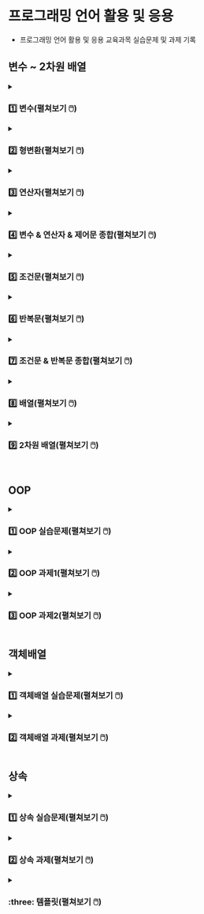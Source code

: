 # 프로그래밍 언어 활용 및 응용
- 프로그래밍 언어 활용 및 응용 교육과목 실습문제 및 과제 기록

## 변수 ~ 2차원 배열

<details>
<summary><h3>1️⃣ 변수(펼쳐보기 🖱️) </h3></summary>
<div markdown="1">
  
[→ 변수 소스코드로 이동](https://github.com/homin0203/Java_exam/blob/main/javaExam/src/com/kh/practice1/func)  
  
#### 문제1
Class Name : com.kh.practice1.func.VariablePractice1

실행 클래스 : com.kh.practice1.run.Run

이름, 성별, 나이, 키를 사용자에게 입력 받아 각각의 값을 변수에 담고 출력하세요.

#### 예시
이름을 입력하세요 : 아무개

성별을 입력하세요(남/여) : 남

나이를 입력하세요 : 20

키를 입력하세요(cm) : 180.5

키 180.5cm인 20살 남자 아무개님 반갑습니다^^

#### 내 코드 실행
![변수1번](https://user-images.githubusercontent.com/116356234/232367842-4ce5b993-6ea7-41ce-a0e0-5e9d92ccf407.png)

<hr>

#### 문제2
Class Name : com.kh.practice1.func.VariablePractice2

실행 클래스 : com.kh.practice1.run.Run

키보드로 정수 두 개를 입력 받아 두 수의 합, 차, 곱, 나누기한 몫을 출력하세요.

#### 예시
첫 번째 정수 : 23

두 번째 정수 : 7

<br>

더하기 결과 : 30

빼기 결과 : 16

곱하기 결과 : 161

나누기 몫 결과 : 3

#### 내 코드 실행
![변수2](https://user-images.githubusercontent.com/116356234/232367847-d40002ac-1173-400b-ae98-50710d524c90.png)

<hr>

#### 문제3
Class Name : com.kh.practice1.func.VariablePractice3

실행 클래스 : com.kh.practice1.run.Run

키보드로 가로, 세로 값을 값을 실수형으로 입력 받아 사각형의 면적과 둘레를 계산하여 출력하세요.

계산 공식 ) 면적 : 가로 * 세로, 둘레 : (가로 + 세로) * 2

#### 예시
가로 : 13.5

세로 : 41.7

<br>

면적 : 562.95

둘레 : 110.4

#### 내 코드 실행
![변수3](https://user-images.githubusercontent.com/116356234/232367850-70cf45a3-2a9c-4620-9e06-e954ab49cb07.png)
  
<hr>

#### 문제4
Class Name : com.kh.practice1.func.VariablePractice4

실행 클래스 : com.kh.practice1.run.Run

영어 문자열 값을 키보드로 입력 받아 문자에서 앞에서 세 개를 출력하세요.

#### 예시
문자열을 입력하세요 : apple

<br>

첫 번째 문자 : a

두 번째 문자 : p

세 번째 문자 : p

#### 내 코드 실행
![변수4](https://user-images.githubusercontent.com/116356234/232367851-bbf856ac-f4ed-4cf5-b483-afa75dde6cee.png)

</div>
</details>

<details>
<summary><h3>2️⃣ 형변환(펼쳐보기 🖱️) </h3></summary>
<div markdown="1">
  
[→ 형변환 소스코드로 이동](https://github.com/homin0203/Java_exam/blob/main/javaExam/src/com/kh/practice2/func)

#### 문제1
Class Name : com.kh.practice2.func.CastingPractice1
  
실행 클래스 : com.kh.practice2.run.Run

키보드로 문자 하나를 입력 받아 그 문자의 유니코드를 출력하세요.

#### 예시
문자 : A

A unicode : 65

#### 내 코드 실행
![형변환1](https://user-images.githubusercontent.com/116356234/232371311-26d22cdd-b54f-4f2b-9577-96adccb074bb.png)

<hr>

#### 문제2
Class Name : com.kh.practice2.func.CastingPractice2
  
실행 클래스 : com.kh.practice2.run.Run

실수형으로 국어, 영어, 수학 세 과목의 점수를 입력 받아 총점과 평균을 출력하세요.
  
이 때 총점과 평균은 정수형으로 처리하세요.

#### 예시
국어 : 90.0
  
영어 : 90.0
  
수학 : 90.0
  
<br>

총점 : 270
  
평균 : 90

#### 내 코드 실행
![형변환2](https://user-images.githubusercontent.com/116356234/232371314-53e01b6a-fe7c-4b76-b122-32940e7bcaaa.png)

<hr>

#### 문제3
Class Name : com.kh.practice2.func.CastingPractice3

실행 클래스 : com.kh.practice2.run.Run

선언 및 초기화된 5개의 변수를 가지고 알맞은 사칙연산(+, -, *, /)과 형변환을 이용하여 주석에 적힌 값과 같은 값이 나오도록 코드를 작성하세요.

#### 예시
![형변환3문제](https://user-images.githubusercontent.com/116356234/232371666-0647dacd-745c-44d8-ad70-a4ee7d1cda91.png)

#### 내 코드 실행
![형변환3](https://user-images.githubusercontent.com/116356234/232371319-e4c0cc14-9cb6-46ff-a7ca-875ce92fdb4c.png)

</div>
</details>

<details>
<summary><h3>3️⃣ 연산자(펼쳐보기 🖱️) </h3></summary>
<div markdown="1">
  
[→ 연산자 소스코드로 이동](https://github.com/homin0203/Java_exam/blob/main/javaExam/src/com/kh/practice/func/OperatorPractice.java)

#### 문제1
메소드 명 : public void practice1(){}
  
키보드로 입력 받은 하나의 정수가 양수이면 “양수다“, 양수가 아니면 “양수가 아니다“를 출력하세요.

#### 예시
정수 : -9
  
양수가 아니다

#### 내 코드 실행
![연산자1](https://user-images.githubusercontent.com/116356234/232373068-5c230146-b60c-4123-96c0-5d7caed564c9.png)

<hr>

#### 문제2
메소드 명 : public void practice2(){}
  
키보드로 입력 받은 하나의 정수가 양수이면 “양수다“, 양수가 아닌 경우 중에서 0이면 “0이다“, 0이 아니면 “음수다”를 출력하세요.

#### 예시
정수 : -9

음수다

#### 내 코드 실행
![연산자2](https://user-images.githubusercontent.com/116356234/232373066-c259f04c-bf50-4592-880c-865f0592bbe4.png)

<hr>

#### 문제3
메소드 명 : public void practice3(){}
  
키보드로 입력 받은 하나의 정수가 짝수이면 “짝수다“, 짝수가 아니면 “홀수다“를 출력하세요.

#### 예시
정수 : 5
  
홀수다

#### 내 코드 실행
![연산자3](https://user-images.githubusercontent.com/116356234/232373065-15c7585e-1883-4200-bb49-e8a542919c2b.png)
  
<hr>

#### 문제4
메소드 명 : public void practice4(){}
  
모든 사람이 사탕을 골고루 나눠가지려고 한다. 인원 수와 사탕 개수를 키보드로 입력 받고 1인당 동일하게 나눠가진 사탕 개수와 나눠주고 남은 사탕의 개수를 출력하세요.

#### 예시
인원 수 : 29
  
사탕 개수 : 100
  
1인당 사탕 개수 : 3
  
남는 사탕 개수 : 13

#### 내 코드 실행
![연산자4](https://user-images.githubusercontent.com/116356234/232373063-298ba1c1-04d1-4e2d-8a27-e0e50bc0f23b.png)
  
<hr>

#### 문제5
메소드 명 : public void practice5(){}
  
키보드로 입력 받은 값들을 변수에 기록하고 저장된 변수 값을 화면에 출력하여 확인하세요.
  
이 때 성별이 ‘M’이면 남학생, ‘M’이 아니면 여학생으로 출력 처리 하세요.

#### 예시
이름 : 박신우
  
학년(숫자만) : 3
  
반(숫자만) : 4
  
번호(숫자만) : 15
  
성별(M/F) : F
  
성적(소수점 아래 둘째자리까지) : 85.75
  
3학년 4반 15번 박신우 여학생의 성적은 85.75이다.

#### 내 코드 실행
![연산자5](https://user-images.githubusercontent.com/116356234/232373062-32a926f7-7920-4797-b323-ff28c23fe7a3.png)
  
<hr>

#### 문제6
메소드 명 : public void practice6(){}
  
나이를 키보드로 입력 받아 어린이(13세 이하)인지, 청소년(13세 초과 ~ 19세 이하)인지, 성인(19세 초과)인지 출력하세요.

#### 예시
나이 : 19
  
청소년

#### 내 코드 실행
![연산자6](https://user-images.githubusercontent.com/116356234/232373061-b19611e7-06d2-4304-bda4-f9b8080ca78c.png)
  
<hr>

#### 문제7
국어, 영어, 수학에 대한 점수를 키보드를 이용해 정수로 입력 받고, 세 과목에 대한 합계(국어+영어+수학)와 평균(합계/3.0)을 구하세요.
세 과목의 점수와 평균을 가지고 합격 여부를 처리하는데 세 과목 점수가 각각 40점 이상이면서 평균이 60점 이상일 때 합격, 아니라면 불합격을 출력하세요.

#### 예시
국어 : 60
  
영어 : 80
  
수학 : 40
  
  <br>
  
합계 : 180
  
평균 : 60.0
  
합격

#### 내 코드 실행
![연산자7](https://user-images.githubusercontent.com/116356234/232373059-7c7dfb46-099b-49aa-a774-afe903759a4a.png)
  
<hr>

#### 문제8
메소드 명 : public void practice8(){}
  
주민번호를 이용하여 남자인지 여자인지 구분하여 출력하세요.

#### 예시
주민번호를 입력하세요(- 포함) : 132456-2123456
  
여자
  
#### 내 코드 실행
![연산자8](https://user-images.githubusercontent.com/116356234/232373058-a890efcb-f2da-45ee-815f-3db67912b287.png)
  
<hr>

#### 문제9
메소드 명 : public void practice9(){}
  
키보드로 정수 두 개를 입력 받아 각각 변수(num1, num2)에 저장하세요.
  
그리고 또 다른 정수를 입력 받아 그 수가 num1 이하거나 num2 초과이면 true를 출력하고 아니면 false를 출력하세요.
  
(단, num1은 num2보다 작아야 함)

#### 예시
정수1 : 4
  
정수2 : 11
  
입력 : 13
  
  <br>

true

#### 내 코드 실행
![연산자9](https://user-images.githubusercontent.com/116356234/232373056-efe6429a-fc16-48d7-adad-15d2c357c1ba.png)
  
<hr>

#### 문제10
메소드 명 : public void practice10(){}
  
3개의 수를 키보드로 입력 받아 입력 받은 수가 모두 같으면 true, 아니면 false를 출력하세요.

#### 예시
입력1 : 5
  
입력2 : -8
  
입력3 : 5
  
  <br>

false

#### 내 코드 실행
![연산자10](https://user-images.githubusercontent.com/116356234/232373053-9b978914-3410-4cb4-bced-aaca30f28880.png)
  
<hr>

#### 문제11
메소드 명 : public void practice11(){}
  
A, B, C 사원의 연봉을 입력 받고 각 사원의 연봉과 인센티브를 포함한 연봉을 계산하여 출력하고
  
인센티브 포함 급여가 3000만원 이상이면 “3000 이상”, 미만이면 “3000 미만”을 출력하세요.
  
(A 사원의 인센티브는 0.4, B 사원의 인센티브는 없으며, C 사원의 인센티브는 0.15)

#### 예시
A사원의 연봉 : 2500
  
B사원의 연봉 : 2900
  
C사원의 연봉 : 2600
  
  <br>
  
A사원 연봉/연봉+a : 2500/3500.0
  
3000 이상
  
B사원 연봉/연봉+a : 2900/2900.0
  
3000 미만
  
C사원 연봉/연봉+a : 2600/2989.9999999999995
  
3000 미만

#### 내 코드 실행
![연산자11](https://user-images.githubusercontent.com/116356234/232373050-406def40-205e-425f-acd9-8a3d0184ae5f.png)
  
</div>
</details>

<details>
<summary><h3>4️⃣ 변수 & 연산자 & 제어문 종합(펼쳐보기 🖱️) </h3></summary>
<div markdown="1">
  
[→ 변수&연산자&제어문 종합 패키지로 이동](https://github.com/homin0203/Java_exam/tree/main/Homework1_Logic/src/com/kh/hw)

### 문제 안내
- 프로젝트 명 : Homework1_Logic
- 기능 실행 클래스 : com.kh.hw.run.Run
- 기능 제공 클래스 : package가 다름 (import 사용)
  - 메뉴 제공 클래스 : com.kh.hw.view.Menu
  - 기능 제공 클래스 : com.kh.hw.controller.Function
- Run에서 Menu 사용, Menu에서 Function 사용
- Run클래스에 main()를 구현하여 main()메소드에는 Menu클래스의 displayMenu()메소드 실행
  
#### 문제1
클래스 명 : com.kh.hw.view.Menu
  
메소드 명 : public void displayMenu(){}
  
1. displayMenu() 메소드에 메뉴 화면이 반복 출력되게 함
  
2. 메뉴 번호를 입력 받아 해당 번호의 기능이 실행되게 함
  
3. 메뉴 1~8번까지의 실행용 메소드는 Function클래스의 메소드 호출
  
4. 9번 입력 시 “종료합니다.” 출력 후 종료
  
5. 잘 못 입력 했을 시 “잘못 입력하셨습니다. 다시 입력해주세요.” 출력

#### 예시
![변수연산자제어문1예시](https://user-images.githubusercontent.com/116356234/232472293-371f57b6-e3f2-4240-9f59-d29b82d8aa0a.png)

#### 내 코드 실행
##### 코드
![변수연산자제어문9](https://user-images.githubusercontent.com/116356234/232474427-20579c12-d91f-4ea9-b61b-32f0d51471f2.png)
  
##### 결과1
![변수연산자제어문9-1](https://user-images.githubusercontent.com/116356234/232474421-4a7ba062-7f78-4c80-9eea-3564866c8db5.png)
  
##### 결과2
![변수연산자제어문9-2](https://user-images.githubusercontent.com/116356234/232474420-1d6925f0-b62d-4c3a-8c57-91d6ee63b3ff.png)
  
##### 결과2
![변수연산자제어문9-3](https://user-images.githubusercontent.com/116356234/232474415-5fd575f2-2b0c-42ce-a3fa-222a530e9834.png)

<hr>

#### 문제2
클래스 명 : com.kh.hw.controller.Function
  
메뉴에서 실행시킬 메소드들을 모두 작성

이후 나오는 모든 메소드들은 com.kh.hw.controller.Function 클래스 안에 있는 메소드들임

<hr>

#### 문제3
메소드 명 : public void calculator(){}
  
정수 두 개와 연산자 하나를 키보드로 입력 받아 두 정수는 int변수에, 연산문자는 char에 저장
  
연산문자가 +이면 두 정수의 합 계산, -이면 두 정수의 차 계산, x 또는 X이면 두 정수의 곱,
  
/이면 두 정수의 나누기 몫이나 나누는 수(두 번째 수)가 0이면 “0으로 나눌 수 없습니다.” 출력하고
  
결과 값은 0으로 처리

#### 예시
첫 번째 정수 : 5
  
두 번째 정수 : 0
  
연산자(+, -, x, /) : /
  
0으로 나눌 수 없습니다.
  
5 / 0 = 0

#### 내 코드 실행
##### 코드
![변수연산자제어문1](https://user-images.githubusercontent.com/116356234/232474458-6a1a386d-a8ed-442a-8ab1-76e2e866afd7.png)
  
##### 결과
![변수연산자제어문1-1](https://user-images.githubusercontent.com/116356234/232474460-fa5db191-8129-4404-ab4e-928b8183b5fe.png)
  
<hr>

#### 문제4
메소드 명 : public void totalCalculator(){}
  
키보드로 정수 두 개를 입력 받아 두 정수 중 작은 값을 시작 값으로 큰 값을 종료 값으로 사용
  
작은 값에서 큰 값까지 정수 합계를 구함

#### 예시
첫 번째 정수 : 3
  
두 번째 정수 : 1
  
1부터 3까지 정수들의 합 : 6

#### 내 코드 실행
![변수연산자제어문2](https://user-images.githubusercontent.com/116356234/232474454-31e00b5a-9d08-4089-a4f6-0dba4ada9a78.png)
  
<hr>

#### 문제5
메소드 명 : public void printProfile(){}
  
신상 정보들을 자료형에 맞춰 변수에 기록하고 변수에 기록된 값 출력

#### 예시
이름 : 박신우
  
나이 : 33
  
성별 : 여자
  
성격 : 소심
  
이름 : 박신우
  
나이 : 33
  
성별 : 여자
  
성격 : 소심

#### 내 코드 실행
![변수연산자제어문33](https://user-images.githubusercontent.com/116356234/232474452-15ba832b-f752-4152-b130-9141e0941e04.png)
  
<hr>

#### 문제6
메소드 명 : public void printScore(){}
  
키보드로 입력 받은 값들을 변수에 기록하여 변수 값을 화면에 출력
  
점수가 90점 이상이면 A학점, 80이상 90미만이면 B, 70이상 80미만이면 C,
  
60이상 70미만 D, 60미만 F학점을 매김
  
#### 예시
이름 : 박신우
  
학년 : 3
  
반 : 3
  
번 : 15
  
성별(M/F) : F
  
성적 : 89.75
  
3학년 3반 15번 여학생 박신우의 점수는 89.75이고 B학점입니다.

#### 내 코드 실행
![변수연산자제어문4](https://user-images.githubusercontent.com/116356234/232474449-c0d9c097-47e5-409d-aed9-25893e4216e5.png)
  
<hr>

#### 문제7
메소드 명 : public void printStarNumber(){}
  
정수를 하나 입력 받아 그 수가 양수일 때만 입력된 수를 줄 수로 적용하여 아래와 같이 출력
  
#### 예시1
정수 : 5 
  
1 
  
\*2
  
\**3
  
\***4
  
\****5
  
#### 예시2
정수 : -5
  
양수가 아닙니다.
  
#### 내 코드 실행
##### 코드
![변수연산자제어문5](https://user-images.githubusercontent.com/116356234/232474444-49084846-be8b-4bb3-b07b-5cc1efebf8dc.png)
  
##### 결과1
![변수연산자제어문5-1](https://user-images.githubusercontent.com/116356234/232474441-a7f8a37d-654d-4e9e-a159-abe59e0a8404.png)
  
##### 결과2
![변수연산자제어문5-2](https://user-images.githubusercontent.com/116356234/232474440-35ebd13e-98c0-41a7-90b3-33995c86f00c.png)
  
<hr>

#### 문제8
메소드 명 : public void sumRandom(){}
  
1부터 100 사이의 정수 중 임의의 정수를 하나 발생시켜 1부터 랜덤 수까지의 합계 출력
  
#### 예시
1부터 70까지의 합 : 2485
  
#### 내 코드 실행
![변수연산자제어문6](https://user-images.githubusercontent.com/116356234/232474438-75d2f81c-3a9d-49e1-944e-46a34b93707c.png)
  
<hr>

#### 문제9
메소드 명 : public void exceptGugu(){}
  
정수를 하나 입력 받아 그 수가 양수일 때만 그 수의 구구단 출력
  
단 곱하기 수가 입력 받은 단의 배수일 경우 출력 제외

#### 예시
정수 : 3
  
3 * 1 = 3
  
3 * 2 = 6
  
3 * 4 = 12
  
3 * 5 = 15
  
3 * 7 = 21
  
3 * 8 = 24

#### 내 코드 실행
![변수연산자제어문7](https://user-images.githubusercontent.com/116356234/232474435-5b905781-5efc-4b5e-a43b-889df3b287d9.png)

<hr>

#### 문제10
메소드 명 : public void diceGame(){}
  
두 개의 주사위가 만들어낼 수 있는 모든 경우의 수를 랜덤으로 정하고
  
랜덤으로 정해진 두 주사위 눈의 합이 입력된 수와 같은 경우 “맞췄습니다“ 출력,
  
입력 값과 다르면 “틀렸습니다“ 출력하여 맞출 때까지 반복
  
값을 맞추면 “계속 하시겠습니까? (y/n) : “가 출력되고
  
‘y’ 또는 ‘Y’ 입력 시 새로운 랜덤 수가 정해지고 처음부터 다시 시작, ‘n’ 또는 ‘N’ 입력 시 종료

#### 예시
주사위 두 개의 합을 맞춰보세요(1~12입력) : 5
  
정답입니다.
  
주사위의 합 : 5
  
계속 하시겠습니까?(y/n) : y
  
주사위 두 개의 합을 맞춰보세요(1~12입력) : 12
  
틀렸습니다.
  
주사위 두 개의 합을 맞춰보세요(1~12입력) : 8
  
틀렸습니다.
  
주사위 두 개의 합을 맞춰보세요(1~12입력) : 9
  
정답입니다.
  
주사위의 합 : 9
  
계속 하시겠습니까?(y/n) : n
  
종료합니다.

#### 내 코드 실행
##### 코드
![변수연산자제어문8](https://user-images.githubusercontent.com/116356234/232474432-794c4403-86b9-478e-b73b-4044e9a17eb6.png)

##### 결과
![변수연산자제어문8-1](https://user-images.githubusercontent.com/116356234/232474431-e0c39a2e-4651-4d14-91d1-a893f5c795f4.png)

![변수연산자제어문8-2](https://user-images.githubusercontent.com/116356234/232474429-aa3fb8ba-c674-48cd-a724-416a48e6e9e7.png)

</div>
</details>

<details>
<summary><h3>5️⃣ 조건문(펼쳐보기 🖱️) </h3></summary>
<div markdown="1">
  
[→ 조건문 1~10번 소스코드로 이동](https://github.com/homin0203/Java_exam/blob/main/javaExam/src/com/kh/practice/chap01/ControlPractice.java)
  
[→ 조건문 11번 소스코드로 이동](https://github.com/homin0203/Java_exam/blob/main/javaExam/src/com/kh/practice/chap01/hard/ControlPractice.java)
  
#### 문제1
메소드 명 : public void practice1(){}
  
아래 예시와 같이 메뉴를 출력하고 메뉴 번호를 누르면 “OO메뉴입니다“를, 종료 번호를 누르면 “프로그램이 종료됩니다.”를 출력하세요.

#### 예시
1. 입력
  
2. 수정
  
3. 조회
  
4. 삭제
  
7. 종료
  
메뉴 번호를 입력하세요 : 3
  
조회 메뉴입니다.

#### 내 코드 실행
![조건문1](https://user-images.githubusercontent.com/116356234/232375221-5c841e5f-e40a-42f9-bf31-1ce4ba28ba4c.png)

<hr>

#### 문제2
메소드 명 : public void practice2(){}
  
키보드로 정수를 입력 받은 정수가 양수이면서 짝수일 때만 “짝수다”를 출력하고
  
짝수가 아니면 “홀수다“를 출력하세요.
  
양수가 아니면 “양수만 입력해주세요.”를 출력하세요.

#### 예시
숫자를 한 개 입력하세요 : -8
양수만 입력해주세요.

#### 내 코드 실행
![조건문2](https://user-images.githubusercontent.com/116356234/232375220-b9de6ef3-74da-4a1d-8a0b-ae2e9d3e5715.png)

<hr>

#### 문제3
메소드 명 : public void practice3(){}
  
국어, 영어, 수학 세 과목의 점수를 키보드로 입력 받고 합계와 평균을 계산하고 합계와 평균을 이용하여 합격 / 불합격 처리하는 기능을 구현하세요.
  
(합격 조건 : 세 과목의 점수가 각각 40점 이상이면서 평균이 60점 이상일 경우)
  
합격 했을 경우 과목 별 점수와 합계, 평균, “축하합니다, 합격입니다!”를 출력하고 불합격인 경우에는 “불합격입니다.”를 출력하세요.

#### 예시1
국어점수 : 88
  
수학점수 : 50 
  
영어점수 : 40 
  
불합격입니다. 
  
#### 예시2
국어점수 : 88
  
수학점수 : 50
  
영어점수 : 45
  
국어 : 88
  
수학 : 50
  
영어 : 45
  
합계 : 183
  
평균 : 61.0
  
축하합니다, 합격입니다!

#### 내 코드 실행
![조건문3](https://user-images.githubusercontent.com/116356234/232375217-90cae58e-ec6d-4315-86a0-a8ad4a044d74.png)
  
<hr>

#### 문제4
메소드 명 : public void practice4(){}
  
수업 자료(7page)에서 if문으로 되어있는 봄, 여름, 가을, 겨울 예제를 switch문으로 바꿔서 출력하세요.

#### 예시1
1~12 사이의 정수 입력 : 8
  
8월은 여름입니다.
  
#### 예시1
1~12 사이의 정수 입력 : 99
  
99월은 잘못 입력된 달입니다.

#### 내 코드 실행
![조건문4](https://user-images.githubusercontent.com/116356234/232375215-5c5bc802-4184-4465-b740-457976b8d6ac.png)
  
<hr>

#### 문제5
메소드 명 : public void practice5(){}
  
아이디, 비밀번호를 정해두고 로그인 기능을 작성하세요.
  
로그인 성공 시 “로그인 성공”, 
  
아이디가 틀렸을 시 “아이디가 틀렸습니다.“,
  
비밀번호가 틀렸을 시 “비밀번호가 틀렸습니다.”를 출력하세요.

#### 예시1
아이디 : myId 
  
비밀번호 : myPassword12 
  
로그인 성공 
  
#### 예시2
아이디 : myId 
  
비밀번호 : myPassword
  
비밀번호가 틀렸습니다.
  
#### 예시3
아이디 : my
  
비밀번호 : myPassword12
  
아이디가 틀렸습니다.

#### 내 코드 실행
![조건문5](https://user-images.githubusercontent.com/116356234/232375212-a77ca4ec-e923-47b0-82c3-50a416743ab0.png)
  
<hr>

#### 문제6
메소드 명 : public void practice6(){}
  
사용자에게 관리자, 회원, 비회원 중 하나를 입력 받아 각 등급이 행할 수 있는 권한을 출력하세요.
  
단, 관리자는 회원관리, 게시글 관리, 게시글 작성, 게시글 조회, 댓글 작성이 가능하고
  
회원은 게시글 작성, 게시글 조회, 댓글 작성이 가능하고
  
비회원은 게시글 조회만 가능합니다.

#### 예시
권한을 확인하고자 하는 회원 등급 : 관리자
  
회원관리, 게시글 관리 게시글 작성, 댓글 작성 게시글 조회

#### 내 코드 실행
![조건문6](https://user-images.githubusercontent.com/116356234/232375211-e5898ac7-7ea7-4614-9485-c44fbc093f54.png)
  
<hr>

#### 문제7
메소드 명 : public void practice7(){}
  
키, 몸무게를 double로 입력 받고 BMI지수를 계산하여 계산 결과에 따라 저체중/정상체중/과체중/비만을 출력하세요.
  
BMI = 몸무게 / (키(m) * 키(m))
  
BMI가 18.5미만일 경우 저체중 / 18.5이상 23미만일 경우 정상체중
  
BMI가 23이상 25미만일 경우 과체중 / 25이상 30미만일 경우 비만
  
BMI가 30이상일 경우 고도 비만
  
#### 예시
키(m)를 입력해 주세요 : 1.65
  
몸무게(kg)를 입력해 주세요 : 58.4
  
BMI 지수 : 21.45087235996327
  
정상체중

#### 내 코드 실행
![조건문7](https://user-images.githubusercontent.com/116356234/232375208-322be6c8-1367-4d7a-bf4e-761940108aa1.png)
  
<hr>

#### 문제8
메소드 명 : public void practice8(){}
  
키보드로 두 개의 정수와 연산 기호를 입력 받아 연산 기호에 맞춰 연산 결과를 출력하세요.
  
(단, 두 개의 정수 모두 양수일 때만 작동하며 없는 연산 기호를 입력 했을 시 “잘못 입력하셨습니다. 프로그램을 종료합니다.” 출력)

#### 예시
피연산자1 입력 : 15
  
피연산자2 입력 : 4
  
연산자를 입력(+,-,*,/,%) : /
  
15 / 4 = 3.750000
  
#### 내 코드 실행
![조건문8](https://user-images.githubusercontent.com/116356234/232375206-c12fa5f6-5597-4182-8a4f-86e4c680cdbc.png)
  
<hr>

#### 문제9
메소드 명 : public void practice9(){}
  
중간고사, 기말고사, 과제점수, 출석회수를 입력하고 Pass 또는 Fail을 출력하세요.
  
평가 비율은 중간고사 20%, 기말고사 30%, 과제 30%, 출석 20%로 이루어져 있고
  
이 때, 출석 비율은 출석 회수의 총 강의 회수 20회 중에서 출석한 날만 따진 값으로 계산하세요.
  
70점 이상일 경우 Pass, 70점 미만이거나 전체 강의에 30% 이상 결석 시 Fail을 출력하세요.

#### 예시1
중간 고사 점수 : 80
  
기말 고사 점수 : 30
  
과제 점수 : 60
  
출석 회수 : 18
  
================= 결과 =================
  
중간 고사 점수(20) : 16.0
  
기말 고사 점수(30) : 9.0
  
과제 점수 (30) : 18.0
  
출석 점수 (20) : 18.0
  
총점 : 61.0
  
Fail [점수 미달]
  
#### 예시2
중간 고사 점수 : 80
  
기말 고사 점수 : 90
  
과제 점수 : 50
  
출석 회수 : 15
  
================= 결과 =================
  
중간 고사 점수(20) : 16.0
  
기말 고사 점수(30) : 27.0
  
과제 점수 (30) : 15.0
  
출석 점수 (20) : 15.0
  
총점 : 73.0
  
PASS
  
#### 예시3
중간 고사 점수 : 100
  
기말 고사 점수 : 80
  
과제 점수 : 40
  
출석 회수 : 10
  
================= 결과 =================
  
Fail [출석 회수 부족 (10/20)]

#### 내 코드 실행
##### 코드
![조건문9](https://user-images.githubusercontent.com/116356234/232375205-55a4a951-f814-4345-bf74-6499e2ced10f.png)
  
##### 결과1
  
<img src="https://user-images.githubusercontent.com/116356234/232375202-2877eaa0-59ed-4755-a7c2-3aa935a624e8.png" width="150">
  
##### 결과2
  
<img src="https://user-images.githubusercontent.com/116356234/232375199-3e0bdc3d-f45b-4005-a6b1-e4bbc512c7a3.png" width="150">
  
##### 결과3
  
<img src="https://user-images.githubusercontent.com/116356234/232375195-bc093bdc-5f67-440d-9248-a4045d1ef945.png" width="150">
  
<hr>

#### 문제10
메소드 명 : public void practice10(){}

앞에 구현한 실습문제를 선택하여 실행할 수 있는 메뉴화면을 구현하세요.

#### 예시
실행할 기능을 선택하세요.
  
1. 메뉴 출력
  
2. 짝수/홀수
  
3. 합격/불합격
  
4. 계절
  
5. 로그인
  
6. 권한 확인
  
7. BMI
  
8. 계산기
  
9. P/F
  
선택 : 4 (실습문제4 실행)

#### 내 코드 실행
#### 코드 
![조건문10](https://user-images.githubusercontent.com/116356234/232375193-2e85886d-cf7c-4d98-b999-fd2d15cd6aea.png)
  
##### 결과1
  
<img src="https://user-images.githubusercontent.com/116356234/232375192-36c3cf88-56ad-4e1d-a53e-88d0eee80d1a.png" width="150">
  
##### 결과2
  
<img src="https://user-images.githubusercontent.com/116356234/232375191-22d3e89f-df01-4f8a-a5e1-8755b3f6b78c.png" width="150">
  
##### 결과3
  
<img src="https://user-images.githubusercontent.com/116356234/232375189-118e59a9-9c34-4466-8fa1-b5ad8a561641.png" width="150">
  
<hr>

#### 문제11
메소드 명 : public void practice11(){}

정수를 이용해서 4자리 비밀번호를 만들려고 하는데
  
이 때 4자리 정수를 입력 받아 각 자리 수에 중복되는 값이 없을 경우 ‘생성 성공’, 

중복 값이 있으면 ‘중복 값 있음‘, 자리수가 안 맞으면 ‘자리 수 안 맞음‘ 출력
  
단, 제일 앞자리 수의 값은 1~9 사이 정수

#### 예시
비밀번호 입력(1000~9999) : 56555 
  
자리수 안맞음 
  
  <br>
  
비밀번호 입력(1000~9999) : 1234
  
성공
  
  <br>
  
비밀번호 입력(1000~9999) : 5685
  
실패

#### 내 코드 실행
![조건문11](https://user-images.githubusercontent.com/116356234/232388075-8e502767-d588-4a7f-9969-68904634ab30.png)
  
##### 결과2
![조건문11-2](https://user-images.githubusercontent.com/116356234/232388082-5b09305b-244b-45ab-9d37-901eb37e2d96.png)
  
##### 결과3
![조건문11-3](https://user-images.githubusercontent.com/116356234/232388085-b498cc91-6250-4f70-94fb-67a01b4daaac.png)
  
</div>
</details>

<details>
<summary><h3>6️⃣ 반복문(펼쳐보기 🖱️) </h3></summary>
<div markdown="1">
  
[→ 반복문 소스코드로 이동](https://github.com/homin0203/Java_exam/blob/main/javaExam/src/com/kh/practice/chap02/LoopPractice.java)

#### 문제1
사용자로부터 한 개의 값을 입력 받아 1부터 그 숫자까지의 숫자들을 모두 출력하세요.
  
단, 입력한 수는 1보다 크거나 같아야 합니다.
  
만일 1 미만의 숫자가 입력됐다면 “1 이상의 숫자를 입력해주세요“를 출력하세요.

#### 예시1
1이상의 숫자를 입력하세요 : 4
  
1 2 3 4
  
#### 예시2
1이상의 숫자를 입력하세요 : 0
  
1 이상의 숫자를 입력해주세요.

#### 내 코드 실행
![반복문1](https://user-images.githubusercontent.com/116356234/232383216-dfa7d2a8-17c2-4dc6-955a-bdcaf8ae4ed6.png)

<hr>

#### 문제2
위 문제와 모든 것이 동일하나, 1 미만의 숫자가 입력됐다면
  
“1 이상의 숫자를 입력해주세요”가 출력되면서 다시 사용자가 값을 입력하도록 하세요.

#### 예시
1이상의 숫자를 입력하세요 : 0
  
1 이상의 숫자를 입력해주세요.
  
1이상의 숫자를 입력하세요 : 8
  
1 2 3 4 5 6 7 8

#### 내 코드 실행
![반복문2](https://user-images.githubusercontent.com/116356234/232383215-8c02da5f-814e-4691-b850-5393ad19d941.png)

<hr>

#### 문제3
사용자로부터 한 개의 값을 입력 받아 1부터 그 숫자까지의 모든 숫자를 거꾸로 출력하세요.
  
단, 입력한 수는 1보다 크거나 같아야 합니다.

#### 예시
1이상의 숫자를 입력하세요 : 4
  
4 3 2 1

#### 내 코드 실행
![반복문3](https://user-images.githubusercontent.com/116356234/232383214-7a8d6265-4fde-4e23-8a72-1bdbcee2c5f3.png)
  
<hr>

#### 문제4
위 문제와 모든 것이 동일하나, 1 미만의 숫자가 입력됐다면
  
“1 이상의 숫자를 입력해주세요”가 출력되면서 다시 사용자가 값을 입력하도록 하세요.

#### 예시
1이상의 숫자를 입력하세요 : 0
  
1 이상의 숫자를 입력해주세요.
  
1이상의 숫자를 입력하세요 : 8
  
8 7 6 5 4 3 2 1

#### 내 코드 실행
![반복문4](https://user-images.githubusercontent.com/116356234/232383213-0089c1b4-0e01-45c7-8fdc-bf9cd9727888.png)
  
<hr>

#### 문제5
1부터 사용자에게 입력 받은 수까지의 정수들의 합을 출력하세요.

#### 예시
정수를 하나 입력하세요 : 8
  
1 + 2 + 3 + 4 + 5 + 6 + 7 + 8 = 36

#### 내 코드 실행
![반복문5](https://user-images.githubusercontent.com/116356234/232383211-3cfdcd0c-9c62-4219-96ea-2606307146f8.png)
  
<hr>

#### 문제6
사용자로부터 두 개의 값을 입력 받아 그 사이의 숫자를 모두 출력하세요.
  
만일 1 미만의 숫자가 입력됐다면 “1 이상의 숫자를 입력해주세요“를 출력하세요.

#### 예시1
첫 번째 숫자 : 8 
  
두 번째 숫자 : 4 
  
4 5 6 7 8 
  
#### 예시2
첫 번째 숫자 : 4 
  
두 번째 숫자 : 8 
  
4 5 6 7 8 
  
#### 예시3
첫 번째 숫자 : 9
  
두 번째 숫자 : 0
  
1 이상의 숫자를 입력해주세요.

#### 내 코드 실행
![반복문6](https://user-images.githubusercontent.com/116356234/232383210-5818f755-7854-4e6e-9950-f1ed2d630181.png)
  
<hr>

#### 문제7
위 문제와 모든 것이 동일하나, 1 미만의 숫자가 입력됐다면
  
“1 이상의 숫자를 입력해주세요”가 출력되면서 다시 사용자가 값을 입력하도록 하세요.
  
#### 예시
첫 번째 숫자 : 9
  
두 번째 숫자 : 0
  
1 이상의 숫자를 입력해주세요.
  
첫 번째 숫자 : 6
  
두 번째 숫자 : 2
  
2 3 4 5 6

#### 내 코드 실행
![반복문7](https://user-images.githubusercontent.com/116356234/232383208-1ed04ad5-7353-49c5-84f3-2dc8cd72108e.png)
  
<hr>

#### 문제8
사용자로부터 입력 받은 숫자의 단을 출력하세요.
  
#### 예시
숫자 : 4
  
===== 4단 =====
  
4 * 1 = 4
  
4 * 2 = 8
  
4 * 3 = 12
  
4 * 4 = 16
  
4 * 5 = 20
  
4 * 6 = 24
  
4 * 7 = 28
  
4 * 8 = 32
  
4 * 9 = 36
  
#### 내 코드 실행
![반복문8](https://user-images.githubusercontent.com/116356234/232383204-fc1ce964-871f-4b3f-8839-21dfb2de455b.png)
  
<hr>

#### 문제9
사용자로부터 입력 받은 숫자의 단부터 9단까지 출력하세요.
  
단, 9를 초과하는 숫자가 들어오면 “9 이하의 숫자만 입력해주세요”를 출력하세요.

#### 예시1
숫자 : 4
  
===== 4단 =====
  
===== 5단 =====
  
===== 6단 =====
  
===== 7단 =====
  
===== 8단 =====
  
===== 9단 =====
  
(해당 단의 내용들은 길이 상 생략)

#### 예시2
숫자 : 10
  
9 이하의 숫자만 입력해주세요.
  
#### 내 코드 실행
![반복문9](https://user-images.githubusercontent.com/116356234/232383202-15d15e3d-84ee-4a6c-b3cb-fcf8a7f729bc.png)
  
##### 결과2
![반복문9-1](https://user-images.githubusercontent.com/116356234/232383198-df2bb1a5-b3c9-462b-bfee-8b04f92a3f75.png)

<hr>

#### 문제10
위 문제와 모든 것이 동일하나, 9를 초과하는 숫자가 입력됐다면
  
“9 이하의 숫자를 입력해주세요”가 출력되면서 다시 사용자가 값을 입력하도록 하세요.

#### 예시
숫자 : 10
  
9 이하의 숫자만 입력해주세요.
  
숫자 : 8
  
===== 8단 =====
  
===== 9단 =====

#### 내 코드 실행
![반복문10](https://user-images.githubusercontent.com/116356234/232383194-9a769e9d-463e-47af-8886-3d59138b0b8b.png)
  
<hr>

#### 문제11
사용자로부터 시작 숫자와 공차를 입력 받아
  
일정한 값으로 숫자가 커지거나 작아지는 프로그램을 구현하세요.
  
단, 출력되는 숫자는 총 10개입니다.
  
* ‘공차’는 숫자들 사이에서 일정한 숫자의 차가 존재하는 것을 말한다.

#### 예시
시작 숫자 : 4
  
공차 : 3
  
4 7 10 13 16 19 22 25 28 31

#### 내 코드 실행
![반복문11](https://user-images.githubusercontent.com/116356234/232383193-23acd4fd-62d1-4dea-b3ae-5db20ebbc65f.png)
     
<hr>

#### 문제12
정수 두 개와 연산자를 입력 받고 입력된 연산자에 따라 알맞은 결과를 출력하세요.
  
단, 해당 프로그램은 연산자 입력에 “exit”라는 값이 들어올 때까지 무한 반복하며 exit가 들어오면 “프로그램을 종료합니다.”를 출력하고 종료합니다.
  
또한 연산자가 나누기이면서 두 번째 정수가 0으로 들어오면 “0으로 나눌 수 없습니다. 다시 입력해주세요.”를 출력하며,
  
없는 연산자가 들어올 시 “없는 연산자입니다. 다시 입력해주세요.”라고 출력하고 두 경우 모두 처음으로 돌아가 사용자가 다시 연산자부터 입력하도록 하세요.
  
#### 예시
연산자(+, -, *, /, %) : +
  
정수1 : 10
  
정수2 : 4
  
10 + 4 = 14

  <br>
  
연산자(+, -, *, /, %) : /
  
정수1 : 10
  
정수2 : 0
  
0으로 나눌 수 없습니다. 다시 입력해주세요.
  
  <br>
  
연산자(+, -, *, /, %) : ^ 
  
정수1 : 10 
  
정수2 : 4
  
없는 연산자입니다. 다시 입력해주세요.
  
<br>  
  
연산자(+, -, *, /, %) : exit
  
프로그램을 종료합니다.

#### 내 코드 실행
![반복문12](https://user-images.githubusercontent.com/116356234/232383191-8b842bce-86bd-4518-b2c0-88814351bde7.png)

##### 결과2
![반복문12-1](https://user-images.githubusercontent.com/116356234/232383190-245a30a3-ce8b-4887-bf72-a7ee6182f0f5.png)
     
<hr>

#### 문제13
다음과 같은 실행 예제를 구현하세요.

#### 예시
정수 입력 : 4
  
\*
  
\**
  
\***
  
\****
  
#### 내 코드 실행
![반복문13](https://user-images.githubusercontent.com/116356234/232383189-f418a03a-827e-4305-b1e6-ae1d5fdc4cb0.png)
     
<hr>

#### 문제14
다음과 같은 실행 예제를 구현하세요.

#### 예시
정수 입력 : 4
  
\****
  
\***
  
\**
  
\*
  
#### 내 코드 실행
![반복문14](https://user-images.githubusercontent.com/116356234/232383184-144670d0-407b-4e50-8f1a-f5bae654e074.png)
  
</div>
</details>

<details>
<summary><h3>7️⃣ 조건문 & 반복문 종합(펼쳐보기 🖱️) </h3></summary>
<div markdown="1">
  
[→ 조건문&반복문 종합 소스코드로 이동](https://github.com/homin0203/Java_exam/blob/main/javaExam/src/com/kh/practice/chap01/hard/CompExample.java)

#### 문제1
메소드 명 : public void practice1(){}
  
정수를 입력 받아 양수일 때만 1부터 입력 받은 수까지 홀수/짝수를 나눠서
  
홀수면 ‘박’, 짝수면 ‘수’를 출력하도록 하세요.
  
단, 입력 받은 수가 양수가 아니면 “양수가 아닙니다”를 출력하세요.

#### 예시1
정수 : 5 
  
박수박수박 
  
#### 예시2
정수 : 10 
  
박수박수박수박수박수
  
#### 예시3
정수 : 0
  
양수가 아닙니다.

#### 내 코드 실행
##### 코드
![조건문반복문1](https://user-images.githubusercontent.com/116356234/232469497-fd5546f5-42ab-4412-b7da-8ba0c2b77709.png)
  
##### 결과1
![조건문반복문1-1](https://user-images.githubusercontent.com/116356234/232469493-f1626bf7-d214-4c32-8417-6ec83a08a209.png)
  
##### 결과2
![조건문반복문1-2](https://user-images.githubusercontent.com/116356234/232469491-e3611a4f-4602-4a22-b0e7-317acdc3f6a5.png)

<hr>

#### 문제2
메소드 명 : public void practice2(){}
  
위 문제와 모든 것이 동일하나, 1 미만의 숫자가 입력됐다면 “양수가 아닙니다.”가 출력되면서 다시 사용자가 값을 입력하도록 하세요.

#### 예시
정수 : 0
  
양수가 아닙니다.

정수 : -3
  
양수가 아닙니다.
  
정수 : 6
  
박수박수박수

#### 내 코드 실행
![조건문반복문2](https://user-images.githubusercontent.com/116356234/232469488-8639522a-ddb3-4d53-92ae-a462233b41cc.png)

<hr>

#### 문제3
메소드 명 : public void practice3(){}
  
사용자로부터 문자열을 입력 받고 문자열에서 검색될 문자를 입력 받아 해당 문자열에 그 문자가 몇 개 있는지 개수를 출력하세요.

#### 예시
문자열 : banana
  
문자 : a
  
banana 안에 포함된 a 개수 : 3

#### 내 코드 실행
![조건문반복문3](https://user-images.githubusercontent.com/116356234/232469484-1ca73272-5767-4981-905b-b02fab7e1ca6.png)
  
<hr>

#### 문제4
메소드 명 : public void practice4(){}
  
위 문제와 모든 것이 동일하고, “더 하시겠습니까?”라고 추가로 물어보도록 하세요.
  
이 때, N이나 n이 나오면 프로그램을 끝내고 Y나 y면 계속 진행하도록 하되 Y, y, N, n이 아닌
  
다른 문자를 입력했을 경우 “잘못된 대답입니다. 다시 입력해주세요.”를 출력하고 더 하겠냐는 물음을 반복하세요.

#### 예시
문자열 : application 
  
문자 : a 
  
포함된 개수 : 2 
  
더 하시겠습니까? (y/n) : y 
  
문자열 : business 
  
문자 : s 
  
포함된 개수 : 3 
  
더 하시겠습니까? (y/n) : k
  
잘못된 대답입니다. 다시 입력해주세요.
  
더 하시겠습니까? (y/n) : Y
  
문자열 : ant
  
문자 : b
  
포함된 개수 : 0
  
더 하시겠습니까? (y/n) : N

#### 내 코드 실행
![조건문반복문4](https://user-images.githubusercontent.com/116356234/232469481-d9544429-b528-4088-833e-d2f58d1254e7.png)
  
<hr>

#### 문제5
메소드 명 : public void upDown(){}
  
1부터 100 사이의 정수 중 임의의 난수가 정해지고 사용자는 정해진 난수를 맞추는데 몇 번 만에 맞췄는지 출력하세요.

#### 예시
1~100 사이의 임의의 난수를 맞춰보세요 : 0
  
1~100 사이의 숫자를 입력해주세요.
  
1~100 사이의 임의의 난수를 맞춰보세요 : 101
  
1~100 사이의 숫자를 입력해주세요.
  
1~100 사이의 임의의 난수를 맞춰보세요 : 50
  
UP !
  
1~100 사이의 임의의 난수를 맞춰보세요 : 75
  
UP !
  
1~100 사이의 임의의 난수를 맞춰보세요 : 83
  
UP !

1~100 사이의 임의의 난수를 맞춰보세요 : 93
  
DOWN !
  
1~100 사이의 임의의 난수를 맞춰보세요 : 89
  
UP !
  
1~100 사이의 임의의 난수를 맞춰보세요 : 92
  
DOWN !
  
1~100 사이의 임의의 난수를 맞춰보세요 : 90
  
정답입니다 !!
  
7회만에 맞추셨습니다.

#### 내 코드 실행
![조건문반복문5](https://user-images.githubusercontent.com/116356234/232469479-1a3d27fb-fa7d-475f-870f-52199b2b83c3.png)
  
<hr>

#### 문제6
메소드 명 : public void rps(){}
  
사용자의 이름을 입력하고 컴퓨터와 가위바위보를 하세요. 컴퓨터가 가위인지 보인지 주먹인지는
  
랜덤한 수를 통해서 결정하도록 하고, 사용자에게는 직접 가위바위보를 받으세요.
  
사용자가 “exit”를 입력하기 전까지 가위바위보를 계속 진행하고 “exit”가 들어가면 반복을 멈추고
  
몇 번의 승부에서 몇 번 이기고 몇 번 비기고 몇 번 졌는지 출력하세요.

#### 예시
![조건문반복문6문제예시](https://user-images.githubusercontent.com/116356234/232469500-1cb436d2-feb0-4102-b59f-6f7c6a61bb83.png)

#### 내 코드 실행
##### 코드
![조건문반복문6](https://user-images.githubusercontent.com/116356234/232469476-1fed80bb-00b0-4216-a993-7103ab22e87f.png)
  
##### 결과
![조건문반복문6-1](https://user-images.githubusercontent.com/116356234/232469475-d21e977c-1ee2-40d7-9d45-97d8abffe460.png)

![조건문반복문6-2](https://user-images.githubusercontent.com/116356234/232469469-6e5e2678-bf1c-49e2-a180-bddfc237e6f7.png)
  
</div>
</details>

<details>
<summary><h3>8️⃣ 배열(펼쳐보기 🖱️) </h3></summary>
<div markdown="1">
  
[→ 배열 소스코드로 이동](https://github.com/homin0203/Java_exam/blob/main/javaExam/src/com/kh/practice/array/ArrayPractice.java)

- 기능 제공 클래스 : com.kh.practice.array.ArrayPractice
- 기능 실행 클래스 : com.kh.practice.run.Run
- 한 실습 기능 클래스에 여러 메소드를 넣어 실습 진행  
  
#### 문제1
메소드 명 : public void practice1(){}
  
길이가 10인 배열을 선언하고 1부터 10까지의 값을 반복문을 이용하여
  
순서대로 배열 인덱스에 넣은 후 그 값을 출력하세요.

#### 예시
1 2 3 4 5 6 7 8 9 10

#### 내 코드 실행
![배열1](https://user-images.githubusercontent.com/116356234/232477591-fc5cbc4b-76bd-460f-baa5-8473571eebe3.png)

<hr>

#### 문제2
메소드 명 : public void practice2(){}
  
길이가 10인 배열을 선언하고 1부터 10까지의 값을 반복문을 이용하여
  
역순으로 배열 인덱스에 넣은 후 그 값을 출력하세요.

#### 예시
10 9 8 7 6 5 4 3 2 1

#### 내 코드 실행
![배열2](https://user-images.githubusercontent.com/116356234/232477590-767e9990-b07d-4dc0-b4f0-a8c2885b82c1.png)

<hr>

#### 문제3
메소드 명 : public void practice3(){}
  
사용자에게 입력 받은 양의 정수만큼 배열 크기를 할당하고
  
1부터 입력 받은 값까지 배열에 초기화한 후 출력하세요.

#### 예시
양의 정수 : 5
  
1 2 3 4 5

#### 내 코드 실행
![배열3](https://user-images.githubusercontent.com/116356234/232477588-2df771de-8775-4335-b3ae-f8019e03673b.png)
  
<hr>

#### 문제4
메소드 명 : public void practice4(){}
  
길이가 5인 String배열을 선언하고 “사과”, “귤“, “포도“, “복숭아”, “참외“로 초기화 한 후
  
배열 인덱스를 활용해서 귤을 출력하세요.

#### 예시
귤

#### 내 코드 실행
![배열4](https://user-images.githubusercontent.com/116356234/232477586-05e0b9d1-745c-40ad-a2f2-68f5eee80cd1.png)
  
<hr>

#### 문제5
메소드 명 : public void practice5(){}
  
문자열을 입력 받아 문자 하나하나를 배열에 넣고 검색할 문자가 문자열에 몇 개 들어가 있는지
  
개수와 몇 번째 인덱스에 위치하는지 인덱스를 출력하세요.

#### 예시
문자열 : application
  
문자 : i
  
application에 i가 존재하는 위치(인덱스) : 4 8
  
i 개수 : 2

#### 내 코드 실행
![배열5](https://user-images.githubusercontent.com/116356234/232477584-54cf5d37-62a5-49a0-b5c5-017aa93a8c4d.png)
  
<hr>

#### 문제6
메소드 명 : public void practice6(){}
  
“월“ ~ “일”까지 초기화된 문자열 배열을 만들고 0부터 6까지 숫자를 입력 받아
  
입력한 숫자와 같은 인덱스에 있는 요일을 출력하고
  
범위에 없는 숫자를 입력 시 “잘못 입력하셨습니다“를 출력하세요.

#### 예시1
0 ~ 6 사이 숫자 입력 : 4 
  
금요일
  
#### 예시2
0 ~ 6 사이 숫자 입력 : 7
  
잘못 입력하셨습니다.

#### 내 코드 실행
![배열6](https://user-images.githubusercontent.com/116356234/232477582-921e873a-77ec-4078-987b-200ff1da7250.png)
  
<hr>

#### 문제7
메소드 명 : public void practice7(){}
  
사용자가 배열의 길이를 직접 입력하여 그 값만큼 정수형 배열을 선언 및 할당하고
  
배열의 크기만큼 사용자가 직접 값을 입력하여 각각의 인덱스에 값을 초기화 하세요.
  
그리고 배열 전체 값을 나열하고 각 인덱스에 저장된 값들의 합을 출력하세요.
  
#### 예시
정수 : 5
  
배열 0번째 인덱스에 넣을 값 : 4
  
배열 1번째 인덱스에 넣을 값 : -4
  
배열 2번째 인덱스에 넣을 값 : 3
  
배열 3번째 인덱스에 넣을 값 : -3
  
배열 4번째 인덱스에 넣을 값 : 2
  
4 -4 3 -3 2
  
총 합 : 2
  
#### 내 코드 실행
![배열7](https://user-images.githubusercontent.com/116356234/232477581-60a7a607-8362-490b-ae0b-3dbd74c54af3.png)
  
<hr>

#### 문제8
메소드 명 : public void practice8(){}
  
3이상인 홀수 자연수를 입력 받아 배열의 중간까지는 1부터 1씩 증가하여 오름차순으로 값을 넣고,
  
중간 이후부터 끝까지는 1씩 감소하여 내림차순으로 값을 넣어 출력하세요.
  
단, 입력한 정수가 홀수가 아니거나 3 미만일 경우 “다시 입력하세요”를 출력하고
  
다시 정수를 받도록 하세요.
  
#### 예시
정수 : 4
  
다시 입력하세요.
  
정수 : -6
  
다시 입력하세요.
  
정수 : 5
  
1, 2, 3, 2, 1
  
#### 내 코드 실행
![배열8](https://user-images.githubusercontent.com/116356234/232477578-1714356b-cbff-4401-a399-c43c4a7ac67f.png)
  
<hr>

#### 문제9
메소드 명 : public void practice9(){}
  
사용자가 입력한 값이 배열에 있는지 검색하여
  
있으면 “OOO 치킨 배달 가능“, 없으면 “OOO 치킨은 없는 메뉴입니다“를 출력하세요.
  
단, 치킨 메뉴가 들어가있는 배열은 본인 스스로 정하세요.

#### 예시1
치킨 이름을 입력하세요 : 양념
  
양념치킨 배달 가능

#### 예시2
치킨 이름을 입력하세요 : 불닭
  
불닭치킨은 없는 메뉴입니다.

#### 내 코드 실행
![배열9](https://user-images.githubusercontent.com/116356234/232477575-a6417eda-c489-4196-b25d-74bc84c434db.png)

<hr>

#### 문제10
메소드 명 : public void practice10(){}
  
주민등록번호 성별자리 이후부터 *로 가리고 출력하세요.
  
단, 원본 배열 값은 변경 없이 배열 복사본으로 변경하세요.

#### 예시
주민등록번호(-포함) : 123456-1234567
  
123456-1******

#### 내 코드 실행
![배열10](https://user-images.githubusercontent.com/116356234/232477572-b3ea4a01-e51d-4c2d-b387-698cae92eb3c.png)
  
<hr>

#### 문제11
메소드 명 : public void practice11(){}
  
10개의 값을 저장할 수 있는 정수형 배열을 선언 및 할당하고
  
1~10 사이의 난수를 발생시켜 배열에 초기화한 후 출력하세요.

#### 예시
9 7 6 2 5 10 7 2 9 6

#### 내 코드 실행
![배열11](https://user-images.githubusercontent.com/116356234/232477566-bb167d5c-7873-4269-8976-bf97e6d7b0fc.png)
  
  <hr>

#### 문제12
메소드 명 : public void practice12(){}
  
10개의 값을 저장할 수 있는 정수형 배열을 선언 및 할당하고
  
1~10 사이의 난수를 발생시켜 배열에 초기화 후
  
배열 전체 값과 그 값 중에서 최대값과 최소값을 출력하세요.

#### 예시
5 3 2 7 4 8 6 10 9 10
  
최대값 : 10
  
최소값 : 2

#### 내 코드 실행
![배열112](https://user-images.githubusercontent.com/116356234/232477563-3122c921-32b9-4cf0-bc9a-a6d877b7eace.png)
  
  <hr>

#### 문제13
메소드 명 : public void practice13(){}
  
10개의 값을 저장할 수 있는 정수형 배열을 선언 및 할당하고
  
1~10 사이의 난수를 발생시켜 중복된 값이 없게 배열에 초기화한 후 출력하세요.

#### 예시
4 1 3 6 9 5 8 10 7 2

#### 내 코드 실행
![배열13](https://user-images.githubusercontent.com/116356234/232477560-483e986f-629b-42fb-977c-6f224d943b9f.png)
  
  <hr>

#### 문제14
메소드 명 : public void practice14(){}
  
로또 번호 자동 생성기 프로그램을 작성하는데 중복 값 없이 오름차순으로 정렬하여 출력하세요.

#### 예시
3 4 15 17 28 40

#### 내 코드 실행
![배열14](https://user-images.githubusercontent.com/116356234/232477559-28f747b6-8e3d-4fa0-8a70-83282e15bc15.png)  
  
  <hr>

#### 문제15
메소드 명 : public void practice15(){}
  
문자열을 입력 받아 문자열에 어떤 문자가 들어갔는지 배열에 저장하고
  
문자의 개수와 함께 출력하세요.

#### 예시
문자열 : application
  
문자열에 있는 문자 : a, p, l, i, c, t, o, n
  
문자 개수 : 8

#### 내 코드 실행
![배열15](https://user-images.githubusercontent.com/116356234/232477558-3e6ba7ad-a734-440c-b254-9817f07833e9.png)
  
  <hr>

#### 문제16
메소드 명 : public void practice16(){}
  
사용자가 입력한 배열의 길이만큼의 문자열 배열을 선언 및 할당하고
  
배열의 인덱스에 넣을 값 역시 사용자가 입력하여 초기화 하세요.
  
단, 사용자에게 배열에 값을 더 넣을지 물어보고 몇 개를 더 입력할 건지,
  
늘린 곳에 어떤 데이터를 넣을 것인지 받으세요.
  
사용자가 더 이상 입력하지 않겠다고 하면 배열 전체 값을 출력하세요.

#### 예시
  
<img src="https://user-images.githubusercontent.com/116356234/232479776-713f1842-2d04-41a9-9d78-9e8d13b99573.png" width="470">
  
#### 내 코드 실행
##### 코드
![배열16](https://user-images.githubusercontent.com/116356234/232477553-481f0df0-be20-4a02-ae9c-29ad847f56e7.png)
  
##### 결과
![배열16-1](https://user-images.githubusercontent.com/116356234/232477549-1495e4f5-63b3-4ab6-8973-0b0113f74bbc.png)

</div>
</details>

<details>
<summary><h3>9️⃣ 2차원 배열(펼쳐보기 🖱️) </h3></summary>
<div markdown="1">
  
[→ 2차원배열 소스코드로 이동](https://github.com/homin0203/Java_exam/blob/main/javaExam/src/com/kh/practice/dimension/DimensionPractice.java)
  
- 기능 제공 클래스 : com.kh.practice.dimension.DimensionPractice
- 기능 실행 클래스 : com.kh.practice.run.Run
- 한 실습 기능 클래스에 여러 메소드를 넣어 실습 진행

#### 문제1
메소드 명 : public void practice1(){}
  
3행 3열짜리 문자열 배열을 선언 및 할당하고
  
인덱스 0행 0열부터 2행 2열까지 차례대로 접근하여 “(0, 0)”과 같은 형식으로 저장 후 출력하세요.

#### 예시
(0, 0)(0, 1)(0, 2)
  
(1, 0)(1, 1)(1, 2)
  
(2, 0)(2, 1)(2, 2)

#### 내 코드 실행
![2차원배열1](https://user-images.githubusercontent.com/116356234/232485551-1a7af5ec-9fd4-480a-90d7-cf91492d6631.png)

<hr>

#### 문제2
메소드 명 : public void practice2(){}
  
4행 4열짜리 정수형 배열을 선언 및 할당하고
  
1) 1 ~ 16까지 값을 차례대로 저장하세요.
  
2) 저장된 값들을 차례대로 출력하세요.

#### 예시
1 2 3 4
  
5 6 7 8
  
9 10 11 12
  
13 14 15 16

#### 내 코드 실행
![2차원배열2](https://user-images.githubusercontent.com/116356234/232485548-792ca3f1-2a2d-4a4b-9dc6-9968ae18ab0d.png)

<hr>

#### 문제3
메소드 명 : public void practice3(){}
  
4행 4열짜리 정수형 배열을 선언 및 할당하고
  
1) 16 ~ 1과 같이 값을 거꾸로 저장하세요.
  
2) 저장된 값들을 차례대로 출력하세요.

#### 예시
16 15 14 13
  
12 11 10 9
  
8 7 6 5
  
4 3 2 1

#### 내 코드 실행
![2차원배열3](https://user-images.githubusercontent.com/116356234/232485543-021581ec-aff6-406d-a59a-d1db71c52974.png)
  
<hr>

#### 문제4
메소드 명 : public void practice4(){}
  
4행 4열 2차원 배열을 생성하여 0행 0열부터 2행 2열까지는 1~10까지의 임의의 정수 값 저장 후
  
아래의 내용처럼 처리하세요.

![2차원배열4문제](https://user-images.githubusercontent.com/116356234/232484800-158e89f0-e282-4a90-b5d2-fb24a8f423b3.png)

#### 예시
6 6 1 13
  
4 10 8 22
  
8 6 5 19
  
18 22 14 108

#### 내 코드 실행
![2차원배열4](https://user-images.githubusercontent.com/116356234/232485539-19c3351d-258b-4be3-bf8d-40a29751cb10.png)
  
<hr>

#### 문제5
메소드 명 : public void practice5(){}
  
2차원 배열의 행과 열의 크기를 사용자에게 직접 입력받되, 1~10사이 숫자가 아니면
  
“반드시 1~10 사이의 정수를 입력해야 합니다.” 출력 후 다시 정수를 받게 하세요.
  
크기가 정해진 이차원 배열 안에는 영어 대문자가 랜덤으로 들어가게 한 뒤 출력하세요.
  
(char형은 숫자를 더해서 문자를 표현할 수 있고 65는 A를 나타냄)

#### 예시
행 크기 : 5
  
열 크기 : 4
  
T P M B
  
U I H S
  
Q M B H
  
H B I X
  
G F X I

#### 내 코드 실행
![2차원배열5](https://user-images.githubusercontent.com/116356234/232485538-33d77783-0873-42f2-85b0-07d2d74857aa.png)
  
<hr>

#### 문제6
메소드 명 : public void practice6(){}
  
  <br>
  
String[][] strArr = new String[][] {{"이", "까", "왔", "앞", "힘"}, {"차", "지", "습", "으", "냅"}, {"원",
  
"열", "니", "로", "시"}, {"배", "심", "다", "좀", "다"}, {"열", "히", "! ", "더", "!! "}};
  
    <br>

위의 초기화되어 있는 배열을 가지고 아래의 ‘[그림] 실습문제4 흐름’과 같은 방식으로 출력하세요.
  
단, print()를 사용하고 값 사이에 띄어쓰기(“ “)가 존재하도록 출력하세요.
  
![2차원배열6문제](https://user-images.githubusercontent.com/116356234/232485154-cded9d12-a4a9-4df3-9d1e-f3036822adf5.png)

#### 내 코드 실행
![2차원배열6](https://user-images.githubusercontent.com/116356234/232485535-a9f7b3bc-7f12-49db-a333-5c32b524845d.png)
  
<hr>

#### 문제7
메소드 명 : public void practice7(){}
  
사용자에게 행의 크기를 입력 받고 그 수만큼의 반복을 통해 열의 크기도 받아
  
문자형 가변 배열을 선언 및 할당하세요.
  
그리고 각 인덱스에 ‘a’부터 총 인덱스의 개수만큼 하나씩 늘려 저장하고 출력하세요.
  
#### 예시
행의 크기 : 4
  
0행의 열 크기 : 2
  
1행의 열 크기 : 6
  
2행의 열 크기 : 3
  
3행의 열 크기 : 5
  
a b
  
c d e f g h
  
i j k
  
l m n o p

#### 내 코드 실행
![2차원배열7](https://user-images.githubusercontent.com/116356234/232485533-a6b633b4-8c32-435c-b52e-e6e7a97ece6e.png)
  
<hr>

#### 문제8
메소드 명 : public void practice8(){}
  
1차원 배열에 12명의 학생들을 출석부 순으로 초기화 하고
  
2열 3행으로 2차원 배열 2개를 이용하여 분단을 나눠
  
1분단 왼쪽부터 오른쪽, 1행에서 아래 행 순으로 자리를 배치하세요.
  
 <br>

<출석부>
  
1. 강건강 2. 남나나 3. 도대담 4. 류라라 5. 문미미 6. 박보배
  
7. 송성실 8. 윤예의 9. 진재주 10. 차천축 11. 피풍표 12. 홍하하

#### 예시
== 1분단 ==
  
강건강 남나나
  
도대담 류라라
  
문미미 박보배
  
== 2분단 ==
  
송성실 윤예의
  
진재주 차천축
  
피풍표 홍하하
  
#### 내 코드 실행
![2차원배열8](https://user-images.githubusercontent.com/116356234/232485526-6ebd86c5-ee14-4f19-a9ae-b2d6e3eb2684.png)
  
<hr>

#### 문제9
메소드 명 : public void practice9(){}
  
위 문제에서 자리 배리 배치한 것을 가지고 학생 이름을 검색하여
  
해당 학생이 어느 자리에 앉았는지 출력하세요.

#### 예시
== 1분단 ==
  
강건강 남나나
  
도대담 류라라
  
문미미 박보배
  
== 2분단 ==
  
송성실 윤예의
  
진재주 차천축
  
피풍표 홍하하
  
============================
  
검색할 학생 이름을 입력하세요 : 차천축
  
검색하신 차천축 학생은 2분단 두 번째 줄 오른쪽에 있습니다.

#### 내 코드 실행
![2차원배열9](https://user-images.githubusercontent.com/116356234/232485513-ddd5977c-d6d7-4e17-a21b-91a22ff7f58f.png)
  
<hr>

#### 문제10
메소드 명 : public void practice10(){}
  
String 2차원 배열 6행 6열을 만들고 행의 맨 위와 열의 맨 앞은 각 인덱스를 저장하세요.
  
그리고 사용자에게 행과 열을 입력 받아 해당 좌표의 값을 'X'로 변환해 2차원 배열을 출력하세요.

#### 예시
  
<img src="https://user-images.githubusercontent.com/116356234/232492875-ec7c599c-2308-474f-9982-377426dd4fb0.png" height="200">
  
#### 내 코드 실행
##### 코드
![2차원배열10](https://user-images.githubusercontent.com/116356234/232492072-89b8bc5a-296e-4bb5-a729-b1b1cfdbe4e6.png)
  
##### 결과
![2차원배열10-1](https://user-images.githubusercontent.com/116356234/232492068-94501bbc-2423-47ea-b0fa-2629a7955927.png)
  
<hr>

#### 문제11
메소드 명 : public void practice11(){}
  
실습문제10과 내용은 같으나 행 입력 시 99가 입력되지 않으면 무한 반복이 되도록 구현하세요.

#### 예시
  
<img src="https://user-images.githubusercontent.com/116356234/232492878-c5b834ee-2d62-4474-a021-901beb29388b.png" height="200">

#### 내 코드 실행
##### 코드
![2차원배열11](https://user-images.githubusercontent.com/116356234/232492065-349151ed-fdfe-4639-8bc8-530cc1b2dfce.png)
  
##### 결과
![2차원배열11-1](https://user-images.githubusercontent.com/116356234/232492060-dee016da-3d14-438f-9264-59cf8521506e.png)
  
</div>
</details>

<br>

## OOP
  
<details>
<summary><h3>1️⃣ OOP 실습문제(펼쳐보기 🖱️) </h3></summary>
<div markdown="1">

[→ OOP 실습문제 패키지로 이동](https://github.com/homin0203/Java_exam/tree/main/06_ObjectOrientedProgramming/src/com/kh/practice/snack)  
  
![7_OOP실습문제_1 (2)](https://user-images.githubusercontent.com/116356234/232498330-c836c4b6-708f-4518-9797-168397004da6.png)

![7_OOP실습문제_2 (2)](https://user-images.githubusercontent.com/116356234/232498340-80c4c7c3-ee91-4c84-95fb-5aea8484d513.png)

![7_OOP실습문제_3 (2)](https://user-images.githubusercontent.com/116356234/232498343-36e47e9f-4f78-40bf-a0de-3b039b077e89.png)

#### 내 코드 실행결과
  
<img src="https://user-images.githubusercontent.com/116356234/232497885-b474eb10-021f-4d0b-be56-f13445aff270.png" height="200">
  
<img src="https://user-images.githubusercontent.com/116356234/232497880-939c9d25-9635-435d-97ff-aee199712301.png" height="200">
  
</div>
</details>
  
<details>
<summary><h3>2️⃣ OOP 과제1(펼쳐보기 🖱️) </h3></summary>
<div markdown="1">

[→ OOP 과제1 패키지로 이동](https://github.com/homin0203/Java_exam/tree/main/Homework2_OOP/src/com/kh/hw/shape)  
  
![7_OOP과제_1 (2)](https://user-images.githubusercontent.com/116356234/232500164-8b08c82a-83e0-4e06-9ef1-afbfa2d802e0.png)
  
![7_OOP과제_2 (2)](https://user-images.githubusercontent.com/116356234/232500174-c7551fec-2c7d-445f-975b-d531a24b42c5.png)
  
![7_OOP과제_3 (2)](https://user-images.githubusercontent.com/116356234/232500181-87d23a62-4512-4ba1-a497-750c959e0b02.png)
  
![7_OOP과제_4 (2)](https://user-images.githubusercontent.com/116356234/232500184-7cdaa531-e016-45fe-9006-baf35cb5780e.png)
  
![7_OOP과제_5 (2)](https://user-images.githubusercontent.com/116356234/232500186-7edfe6e4-2c07-4cc0-b64d-c0db27b15124.png)
  
![7_OOP과제_6 (2)](https://user-images.githubusercontent.com/116356234/232500188-2a459d92-f108-41bb-a8b2-6ef9f8b2cc23.png)
  
![7_OOP과제_7 (2)](https://user-images.githubusercontent.com/116356234/232500190-d3bc3d62-88a3-4509-99ae-d7c535de0cac.png)
  
![7_OOP과제_8 (2)](https://user-images.githubusercontent.com/116356234/232500194-4a9f9391-46fc-4a33-852e-37f867e890c8.png)
  
![7_OOP과제_9 (2)](https://user-images.githubusercontent.com/116356234/232500196-1173dbe0-08e7-442f-b430-d81e9d2ed817.png)

#### 내 코드 실행결과
![과제1-1](https://user-images.githubusercontent.com/116356234/232501448-9cbbb4c8-e895-4193-9af4-50eb5e6aa418.png)
  
![과제1-2](https://user-images.githubusercontent.com/116356234/232501454-2ab44b30-23b5-47ff-a30f-23c0da0395c0.png)
  
![과제1-3](https://user-images.githubusercontent.com/116356234/232501456-b3ab99e3-966c-480c-af8e-bd9a9d979d4c.png)
  
</div>
</details>
  
<details>
<summary><h3>3️⃣ OOP 과제2(펼쳐보기 🖱️) </h3></summary>
<div markdown="1">

[→ OOP 과제2 패키지로 이동](https://github.com/homin0203/Java_exam/tree/main/Homework2_OOP/src/com/kh/hw/employee)  
  
![7_OOP과제_10 (2)](https://user-images.githubusercontent.com/116356234/232500199-497aa092-198b-4021-a0c0-fb023c2cbe68.png)
  
![7_OOP과제_11 (2)](https://user-images.githubusercontent.com/116356234/232500203-067c92bd-2b2d-4e98-8ff1-b2d9455424a6.png)
  
![7_OOP과제_12 (2)](https://user-images.githubusercontent.com/116356234/232500207-c502e6fb-eb44-4608-8202-e2f4c1bbe014.png)
  
![7_OOP과제_13 (2)](https://user-images.githubusercontent.com/116356234/232500208-832ed503-baa1-47dd-acb2-5d385206b03a.png)
  
![7_OOP과제_14 (2)](https://user-images.githubusercontent.com/116356234/232500211-85bebc03-aee6-4c26-adff-6288365abdad.png)
  
![7_OOP과제_15 (2)](https://user-images.githubusercontent.com/116356234/232500216-07a1b70f-3ea9-4e07-8bd2-322a43ee5e74.png)
  
![7_OOP과제_16 (2)](https://user-images.githubusercontent.com/116356234/232500220-931dcee3-0f68-404c-8dbe-5987811a3288.png)
  
![7_OOP과제_17 (2)](https://user-images.githubusercontent.com/116356234/232500221-d17528fc-77df-40d1-b5b5-56e0c1b86d64.png)

#### 내 코드 실행결과

<img src="https://user-images.githubusercontent.com/116356234/232501458-1860aa41-8c1d-4b47-8497-b50cc11a7c25.png" width="190">
  
<img src="https://user-images.githubusercontent.com/116356234/232501462-65b17f3d-761c-4c64-af86-78148c8f03db.png" width="190">

<img src="https://user-images.githubusercontent.com/116356234/232501463-75873bba-d64a-4397-aa3c-cbf117f40c69.png" width="190">
  
</div>
</details>
  
## 객체배열 
 
<details>
<summary><h3>1️⃣ 객체배열 실습문제(펼쳐보기 🖱️) </h3></summary>
<div markdown="1">

[→ 객체배열 실습문제 패키지로 이동](https://github.com/homin0203/Java_exam/tree/main/07_objectArray/src/com/kh/practice/student)  

![8_객체배열실습문제_1 (2)](https://user-images.githubusercontent.com/116356234/232504724-54496290-9f75-4d9d-acec-0faea276948c.png)
  
![8_객체배열실습문제_2 (2)](https://user-images.githubusercontent.com/116356234/232504711-a748ee9c-f835-40b5-a115-3843961dad53.png)
  
![8_객체배열실습문제_3 (2)](https://user-images.githubusercontent.com/116356234/232504718-a8236200-d1d5-493c-90fc-2ace1cb0fd1f.png)
  
![8_객체배열실습문제_4 (2)](https://user-images.githubusercontent.com/116356234/232504720-a2640f7b-d8c5-478a-8346-156ecf32c9ad.png)

#### 내 코드 실행결과
![실습문제1](https://user-images.githubusercontent.com/116356234/232506720-4330e20a-a956-433b-bb2c-39a21cfc4277.png)
  
</div>
</details>
  
<details>
<summary><h3>2️⃣ 객체배열 과제(펼쳐보기 🖱️) </h3></summary>
<div markdown="1">

[→ 객체배열 과제 패키지로 이동](https://github.com/homin0203/Java_exam/tree/main/07_objectArray/src/com/kh/hw/member/model)
  
![8_객체배열과제_1 (2)](https://user-images.githubusercontent.com/116356234/232507099-1fe3ac65-5bba-4718-9743-d4e675721086.png)
  
![8_객체배열과제_2 (2)](https://user-images.githubusercontent.com/116356234/232507103-c847f393-d6a2-4e7d-bc8e-1f0e8472c3e6.png)
  
![8_객체배열과제_3 (2)](https://user-images.githubusercontent.com/116356234/232507105-8fb91756-ae78-4ce1-a7a9-7f2d80b5ceee.png)
  
![8_객체배열과제_4 (2)](https://user-images.githubusercontent.com/116356234/232507110-f0470076-4a80-4c9a-99fb-4bf56467259f.png)
  
![8_객체배열과제_5 (2)](https://user-images.githubusercontent.com/116356234/232507113-40a40a1a-9184-4c6a-8868-d7089d84e91c.png)
  
![8_객체배열과제_6 (2)](https://user-images.githubusercontent.com/116356234/232507114-214addb9-2965-4d26-96b0-c09e26de5113.png)
  
![8_객체배열과제_7 (2)](https://user-images.githubusercontent.com/116356234/232507116-6c7243a5-b4f9-4cf1-8e6d-229d93ad80e0.png)
  
![8_객체배열과제_8 (2)](https://user-images.githubusercontent.com/116356234/232507118-391e1b85-9758-444c-a9c8-a5f87795847f.png)
  
![8_객체배열과제_9 (2)](https://user-images.githubusercontent.com/116356234/232507121-c32eae4f-cb7f-44f0-b502-c8ec5d9ae9f6.png)
  
![8_객체배열과제_10 (2)](https://user-images.githubusercontent.com/116356234/232507126-70e7b756-6f00-42f1-ad3d-0fa3bc6e3495.png)

![8_객체배열과제_11 (2)](https://user-images.githubusercontent.com/116356234/232507129-c6a6e59b-85d2-4a2d-8f07-44e14505e530.png)
  
![8_객체배열과제_12 (2)](https://user-images.githubusercontent.com/116356234/232507132-70a54116-6c31-419e-b4d3-417b04912f90.png)
  
![8_객체배열과제_13 (2)](https://user-images.githubusercontent.com/116356234/232507134-ffaef2c3-53f7-43ab-84c1-9132faf640f9.png)
  
![8_객체배열과제_14 (2)](https://user-images.githubusercontent.com/116356234/232507137-11f9c293-1e1c-4e30-b79b-e3f3900d831d.png)
  
![8_객체배열과제_15 (2)](https://user-images.githubusercontent.com/116356234/232507144-ff75ad67-32e3-4081-bd1b-cf47598edacd.png)
  
![8_객체배열과제_16 (2)](https://user-images.githubusercontent.com/116356234/232507148-3790dcd3-c97c-4978-8f37-681385e286ca.png)
  
![8_객체배열과제_17 (2)](https://user-images.githubusercontent.com/116356234/232507152-5d07ae36-b242-4fa3-8cdd-733e8cc33537.png)
  
![8_객체배열과제_18 (2)](https://user-images.githubusercontent.com/116356234/232507155-951997ff-e7c2-4e25-aecb-910c1a793cc8.png)
  
![8_객체배열과제_19 (2)](https://user-images.githubusercontent.com/116356234/232507158-b3dfb661-bbf3-4fe3-8419-fe805e41da36.png)
  
![8_객체배열과제_20 (2)](https://user-images.githubusercontent.com/116356234/232507159-6f5e73af-7c99-46eb-befa-d09fed86c31f.png)

#### 내 코드 실행결과
![과제1](https://user-images.githubusercontent.com/116356234/232508116-476338f0-2557-4fb2-b716-94920c80ab7f.png)
  
![과제2](https://user-images.githubusercontent.com/116356234/232508123-9b735b06-94c1-48d1-961c-66e963eb785b.png)
  
![과제3](https://user-images.githubusercontent.com/116356234/232508127-db782d8a-2c6d-4153-9873-0f6789de3a58.png)
  
</div>
</details>

## 상속

<details>
<summary><h3>1️⃣ 상속 실습문제(펼쳐보기 🖱️) </h3></summary>
<div markdown="1">

[→ 상속 실습문제 패키지로 이동](https://github.com/homin0203/Java_exam/tree/main/08_Inheritance/src/com/kh/practice/point)
  
![9_상속실습문제_단위변환_1 (2)](https://user-images.githubusercontent.com/116356234/232704324-21621cac-302e-4037-ab00-c230754a9c42.png)

![9_상속실습문제_단위변환_2 (2)](https://user-images.githubusercontent.com/116356234/232704340-b063add7-98a5-404f-83c1-96e31ed003f1.png)

![9_상속실습문제_단위변환_3 (2)](https://user-images.githubusercontent.com/116356234/232704350-68956d87-5f57-4915-a5f3-2507927526db.png)

![9_상속실습문제_단위변환_4 (2)](https://user-images.githubusercontent.com/116356234/232704352-aa58ebce-28d1-475e-a12c-0bf591545106.png)

![9_상속실습문제_단위변환_5 (2)](https://user-images.githubusercontent.com/116356234/232704356-53ac32e7-d426-4c47-a843-aed9d936628c.png)

![9_상속실습문제_단위변환_6 (2)](https://user-images.githubusercontent.com/116356234/232704359-485a8537-b65f-43dc-a754-e8177557ed95.png)

#### 내 코드 실행결과
![실습문제1](https://user-images.githubusercontent.com/116356234/232704926-dc1e358d-6989-4500-a5d3-909478a7a028.png)

![실습문제2](https://user-images.githubusercontent.com/116356234/232704920-4b1949c1-9184-40d7-9d84-0a3784d1e441.png)
  
</div>
</details>
  
<details>
<summary><h3>2️⃣ 상속 과제(펼쳐보기 🖱️) </h3></summary>
<div markdown="1">

[→ 상속 과제 패키지로 이동](https://github.com/homin0203/Java_exam/tree/main/08_Inheritance/src/com/kh/hw/person)

![9_상속과제_학생직원관리_1 (2)](https://user-images.githubusercontent.com/116356234/232705896-2a09e16a-4e6d-428f-af7a-9715def8de28.png)
  
![9_상속과제_학생직원관리_2 (2)](https://user-images.githubusercontent.com/116356234/232705901-d1513117-3203-4bc7-9f5c-a60780901f13.png)
  
![9_상속과제_학생직원관리_3 (2)](https://user-images.githubusercontent.com/116356234/232705904-f4bcfd61-4a34-4453-9c11-fea028f1e7a0.png)
  
![9_상속과제_학생직원관리_4 (2)](https://user-images.githubusercontent.com/116356234/232705907-fe6f7095-51e2-4259-bb33-5cf9f6572d0b.png)
  
![9_상속과제_학생직원관리_5 (2)](https://user-images.githubusercontent.com/116356234/232705915-69923ffd-d373-48a6-ac35-37c097357d29.png)
  
![9_상속과제_학생직원관리_6 (2)](https://user-images.githubusercontent.com/116356234/232705918-a0dfaafc-4009-4760-9692-09253c227ab6.png)
  
![9_상속과제_학생직원관리_7 (2)](https://user-images.githubusercontent.com/116356234/232705923-0f9aafd2-5535-489b-864b-1245c5a945fe.png)
  
![9_상속과제_학생직원관리_8 (2)](https://user-images.githubusercontent.com/116356234/232705927-3d4991e2-9d0e-458f-b6c6-9d253c606be9.png)
  
![9_상속과제_학생직원관리_9 (2)](https://user-images.githubusercontent.com/116356234/232705934-1c2da171-cc8d-4939-b0c6-357890456985.png)  

#### 내 코드 실행결과
![과제1](https://user-images.githubusercontent.com/116356234/232706141-c607b9a4-2060-40e4-9cf3-eba1a6b1c37c.png)

![과제2](https://user-images.githubusercontent.com/116356234/232706135-637d75a0-abcb-44eb-8132-6a5d206d6191.png)
  
</div>
</details>

  
  
  
  

<details>
<summary><h3>:three: 템플릿(펼쳐보기 🖱️) </h3></summary>
<div markdown="1">
  
[→ 연산자 소스코드로 이동]()

#### 문제1


#### 예시


#### 내 코드 실행


<hr>

#### 문제2


#### 예시


#### 내 코드 실행


<hr>

#### 문제3


#### 예시


#### 내 코드 실행

  
<hr>

#### 문제4


#### 예시


#### 내 코드 실행

  
<hr>

#### 문제5


#### 예시


#### 내 코드 실행

  
<hr>

#### 문제6


#### 예시


#### 내 코드 실행
  
<hr>

#### 문제7

#### 예시

#### 내 코드 실행
  
<hr>

#### 문제8

#### 예시
  
#### 내 코드 실행
  
<hr>

#### 문제9


#### 예시

#### 내 코드 실행

<hr>

#### 문제10


#### 예시


#### 내 코드 실행

  
<hr>

#### 문제11


#### 예시

#### 내 코드 실행
  
5️⃣6️⃣7️⃣8️⃣9️⃣🔟  
  
</div>
</details>
